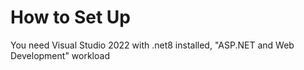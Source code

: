 # How to Set Up  
You need Visual Studio 2022 with .net8 installed, "ASP.NET and Web Development" workload
